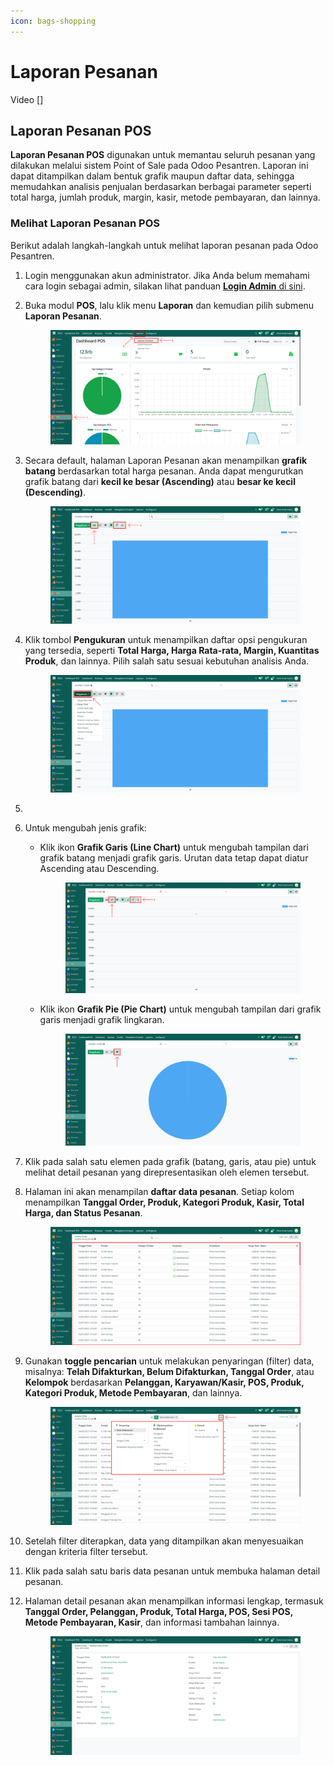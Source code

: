 ```yaml
---
icon: bags-shopping
---
```


# Laporan Pesanan

Video \[]

## Laporan Pesanan POS

**Laporan Pesanan POS** digunakan untuk memantau seluruh pesanan yang dilakukan melalui sistem Point of Sale pada Odoo Pesantren. Laporan ini dapat ditampilkan dalam bentuk grafik maupun daftar data, sehingga memudahkan analisis penjualan berdasarkan berbagai parameter seperti total harga, jumlah produk, margin, kasir, metode pembayaran, dan lainnya.

### Melihat Laporan Pesanan POS

Berikut adalah langkah-langkah untuk melihat laporan pesanan pada Odoo Pesantren.

1. Login menggunakan akun administrator. Jika Anda belum memahami cara login sebagai admin, silakan lihat panduan [**Login Admin** di sini](../../panduan-login/login-admin.md).
2.  Buka modul **POS**, lalu klik menu **Laporan** dan kemudian pilih submenu **Laporan Pesanan**.

    <figure><img src="../../.gitbook/assets/images-676.png" alt=""><figcaption></figcaption></figure>


3.  Secara default, halaman Laporan Pesanan akan menampilkan **grafik batang** berdasarkan total harga pesanan. Anda dapat mengurutkan grafik batang dari **kecil ke besar (Ascending)** atau **besar ke kecil (Descending)**.

    <figure><img src="../../.gitbook/assets/images-677.png" alt=""><figcaption></figcaption></figure>


4.  Klik tombol **Pengukuran** untuk menampilkan daftar opsi pengukuran yang tersedia, seperti **Total Harga, Harga Rata-rata, Margin, Kuantitas Produk**, dan lainnya. Pilih salah satu sesuai kebutuhan analisis Anda.

    <figure><img src="../../.gitbook/assets/images-678.png" alt=""><figcaption></figcaption></figure>


5.
6. Untuk mengubah jenis grafik:
   *   Klik ikon **Grafik Garis (Line Chart)** untuk mengubah tampilan dari grafik batang menjadi grafik garis. Urutan data tetap dapat diatur Ascending atau Descending.

       <figure><img src="../../.gitbook/assets/images-679.png" alt=""><figcaption></figcaption></figure>


   *   Klik ikon **Grafik Pie (Pie Chart)** untuk mengubah tampilan dari grafik garis menjadi grafik lingkaran.

       <figure><img src="../../.gitbook/assets/images-680.png" alt=""><figcaption></figcaption></figure>


7. Klik pada salah satu elemen pada grafik (batang, garis, atau pie) untuk melihat detail pesanan yang direpresentasikan oleh elemen tersebut.
8.  Halaman ini akan menampilan **daftar data pesanan**. Setiap kolom menampilkan **Tanggal Order, Produk, Kategori Produk, Kasir, Total Harga, dan Status Pesanan**.

    <figure><img src="../../.gitbook/assets/images-681.png" alt=""><figcaption></figcaption></figure>


9.  Gunakan **toggle pencarian** untuk melakukan penyaringan (filter) data, misalnya: **Telah Difakturkan, Belum Difakturkan, Tanggal Order**, atau **Kelompok** berdasarkan **Pelanggan, Karyawan/Kasir, POS, Produk, Kategori Produk, Metode Pembayaran**, dan lainnya.

    <figure><img src="../../.gitbook/assets/images-682.png" alt=""><figcaption></figcaption></figure>


10. Setelah filter diterapkan, data yang ditampilkan akan menyesuaikan dengan kriteria filter tersebut.
11. Klik pada salah satu baris data pesanan untuk membuka halaman detail pesanan.
12. Halaman detail pesanan akan menampilkan informasi lengkap, termasuk **Tanggal Order, Pelanggan, Produk, Total Harga, POS, Sesi POS, Metode Pembayaran, Kasir**, dan informasi tambahan lainnya.

    <figure><img src="../../.gitbook/assets/images-683.png" alt=""><figcaption></figcaption></figure>
